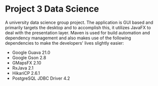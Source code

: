 # Project 3 Data Science
A university data science group project. The application is GUI based and primarily targets the desktop and to accomplish this, it utilizes JavaFX to deal with the presentation layer. Maven is used for build automation and dependency management and also makes use of the following dependencies to make the developers' lives slightly easier:

- Google Guava 21.0
- Google Gson 2.8
- GMapsFX 2.10
- RxJava 2.1
- HikariCP 2.6.1
- PostgreSQL JDBC Driver 4.2